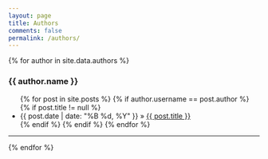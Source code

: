 ```yaml
---
layout: page
title: Authors
comments: false
permalink: /authors/
---
```


<div id="authors">
{% for author in site.data.authors %}
<h3 id="{{ author.username | slugify: "latin" }}">{{ author.name }}</h3>
<ul class="posts">
{% for post in site.posts %}
{% if author.username == post.author %}
{% if post.title != null %}
<li itemscope><span class="entry-date"><time datetime="{{ post.date | date_to_xmlschema }}" itemprop="datePublished">{{ post.date | date: "%B %d, %Y" }}</time></span> &raquo; <a href="{{ site.baseurl }}{{ post.url | remove: '/'}}">{{ post.title }}</a></li>
{% endif %}
{% endif %}
{% endfor %}
</ul>
<hr>
{% endfor %}
</div>
